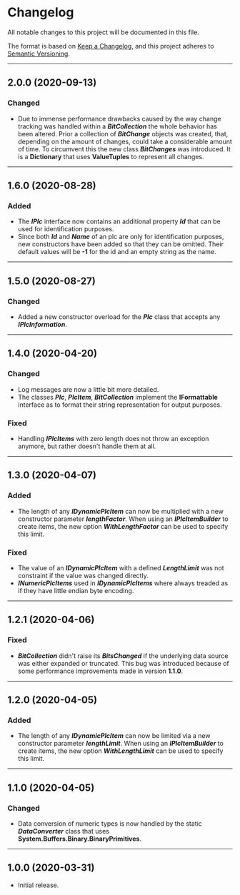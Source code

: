 # Changelog

All notable changes to this project will be documented in this file.

The format is based on [Keep a Changelog](https://keepachangelog.com/en/1.0.0/), and this project adheres to [Semantic Versioning](https://semver.org/spec/v2.0.0.html).
___

## 2.0.0 (2020-09-13)

### Changed

- Due to immense performance drawbacks caused by the way change tracking was handled within a ***BitCollection*** the whole behavior has been altered. Prior a collection of ***BitChange*** objects was created, that, depending on the amount of changes, could take a considerable amount of time. To circumvent this the new class ***BitChanges*** was introduced. It is a **Dictionary** that uses **ValueTuples** to represent all changes.
___

## 1.6.0 (2020-08-28)

### Added

- The ***IPlc*** interface now contains an additional property ***Id*** that can be used for identification purposes.
- Since both ***Id*** and ***Name*** of an plc are only for identification purposes, new constructors have been added so that they can be omitted. Their default values will be **-1** for the id and an empty string as the name.
___

## 1.5.0 (2020-08-27)

### Changed

- Added a new constructor overload for the ***Plc*** class that accepts any ***IPlcInformation***.
___

## 1.4.0 (2020-04-20)

### Changed

- Log messages are now a little bit more detailed.
- The classes ***Plc***, ***PlcItem***, ***BitCollection*** implement the **IFormattable** interface as to format their string representation for output purposes.

### Fixed

- Handling ***IPlcItems*** with zero length does not throw an exception anymore, but rather doesn't handle them at all.
___

## 1.3.0 (2020-04-07)

### Added

- The length of any ***IDynamicPlcItem*** can now be multiplied with a new constructor parameter ***lengthFactor***. When using an ***IPlcItemBuilder*** to create items, the new option ***WithLengthFactor*** can be used to specify this limit.

### Fixed

- The value of an ***IDynamicPlcItem*** with a defined ***LengthLimit*** was not constraint if the value was changed directly.
- ***INumericPlcItems*** used in ***IDynamicPlcItems*** where always treaded as if they have little endian byte encoding.
___

## 1.2.1 (2020-04-06)

### Fixed

- ***BitCollection*** didn't raise its ***BitsChanged*** if the underlying data source was either expanded or truncated. This bug was introduced because of some performance improvements made in version **1.1.0**.
___

## 1.2.0 (2020-04-05)

### Added

- The length of any ***IDynamicPlcItem*** can now be limited via a new constructor parameter ***lengthLimit***. When using an ***IPlcItemBuilder*** to create items, the new option ***WithLengthLimit*** can be used to specify this limit.
___

## 1.1.0 (2020-04-05)

### Changed

- Data conversion of numeric types is now handled by the static ***DataConverter*** class that uses **System.Buffers.Binary.BinaryPrimitives**.
___

## 1.0.0 (2020-03-31)

- Initial release.